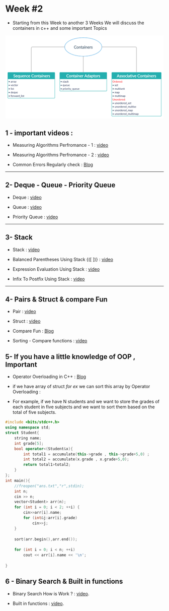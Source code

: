 # Week #2
 
  * Starting from this Week to another 3 Weeks We will discuss the containers in c++ and some important Topics 

   
   ![Image](Images/EmbeddedImage.png)



## 1 - important videos :

  * Measuring Algorithms Perfromance - 1 : [video](https://youtu.be/EQzmtn4PzYQ) 

  * Measuring Algorithms Perfromance - 2 : [video](https://youtu.be/ZNYQrKpR42g) 
  
  * Common Errors Regularly check : [Blog](https://docs.google.com/document/d/11BWI1fSlaeik-yEncWj06_RNOAox47qZTgN_kGJQcvs/edit ) 

---
## 2- Deque - Queue - Priority Queue

*  Deque : [video](https://youtu.be/PPFhtX23oXc)

*  Queue : [video](https://youtu.be/iLJXB9Daeq8)

*  Priority Queue :  [video](https://youtu.be/0zr0JqSw7ic)


---

## 3- Stack

* Stack : [video](https://youtu.be/9r7IDtX5KS4)
 
* Balanced Parentheses Using Stack {([ ])} : [video](https://youtu.be/PLvD3pHaWHQ)

* Expression Evaluation Using Stack : [video](https://youtu.be/Q4X7pZ5pyA4)

* Infix To Postfix Using Stack : [video](https://youtu.be/xhcChs9jijM)


---

## 4- Pairs & Struct & compare Fun

* Pair : [video](https://youtu.be/ucQnEO0MSSs)

* Struct : [video](https://youtu.be/1oB0Tz3ITjY)

* Compare Fun : [Blog](https://youtu.be/1oB0Tz3ITjY)

* Sorting - Compare functions : [video](https://youtu.be/_9Rrq0q51BQ)

## 5- If you have a little knowledge of OOP , Important

* Operator Overloading in C++ : [Blog](https://www.geeksforgeeks.org/operator-overloading-c/)

* if we have array of struct *for ex* we can sort this array by Operator Overloading : 

* For example, if we have N students and we want to store the grades of each student in five subjects and we want to sort them based on the total of five subjects.

```cpp
#include <bits/stdc++.h>
using namespace std;
struct Student{
    string name;
    int grade[5];
    bool operator<(Student&x){
        int total1 = accumulate(this->grade , this->grade+5,0) ;
        int total2 = accumulate(x.grade , x.grade+5,0);
        return total1>total2;
    }
};
int main(){
    //freopen("ans.txt","r",stdin);
    int n;
    cin >> n;
    vector<Student> arr(n);
    for (int i = 0; i < 2; ++i) {
        cin>>arr[i].name;
        for (int&j:arr[i].grade)
            cin>>j;
    }

    sort(arr.begin(),arr.end());

    for (int i = 0; i < n; ++i)
        cout << arr[i].name << '\n';
    
}

```


## 6 - Binary Search & Built in functions

* Binary Search How is Work ? : [video](https://youtu.be/qxhfkoDGGZc).

* Built in functions : [video](https://youtu.be/ZIYx0mmxuxs).

